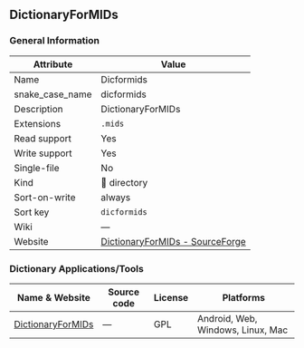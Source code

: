 ## DictionaryForMIDs

### General Information

| Attribute       | Value                                                                    |
| --------------- | ------------------------------------------------------------------------ |
| Name            | Dicformids                                                               |
| snake_case_name | dicformids                                                               |
| Description     | DictionaryForMIDs                                                        |
| Extensions      | `.mids`                                                                  |
| Read support    | Yes                                                                      |
| Write support   | Yes                                                                      |
| Single-file     | No                                                                       |
| Kind            | 📁 directory                                                              |
| Sort-on-write   | always                                                                   |
| Sort key        | `dicformids`                                                             |
| Wiki            | ―                                                                        |
| Website         | [DictionaryForMIDs - SourceForge](http://dictionarymid.sourceforge.net/) |



### Dictionary Applications/Tools

| Name & Website                                             | Source code | License | Platforms                         |
| ---------------------------------------------------------- | ----------- | ------- | --------------------------------- |
| [DictionaryForMIDs](http://dictionarymid.sourceforge.net/) | ―           | GPL     | Android, Web, Windows, Linux, Mac |
